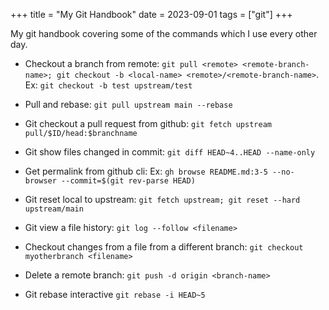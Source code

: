 +++
title = "My Git Handbook"
date = 2023-09-01
tags = ["git"]
+++

My git handbook covering some of the commands which I use every other day.

- Checkout a branch from remote: `git pull <remote> <remote-branch-name>; git checkout -b <local-name> <remote>/<remote-branch-name>`.
Ex: `git checkout -b test upstream/test`

- Pull and rebase: `git pull upstream main --rebase`

- Git checkout a pull request from github: `git fetch upstream pull/$ID/head:$branchname` 

- Git show files changed in commit: `git diff HEAD~4..HEAD --name-only`

- Get permalink from github cli: Ex: `gh browse README.md:3-5 --no-browser --commit=$(git rev-parse HEAD)`

- Git reset local to upstream: `git fetch upstream; git reset --hard upstream/main`

- Git view a file history: `git log --follow <filename>`

- Checkout changes from a file from a different branch: `git checkout myotherbranch <filename>`

- Delete a remote branch: `git push -d origin <branch-name>`

- Git rebase interactive `git rebase -i HEAD~5`
